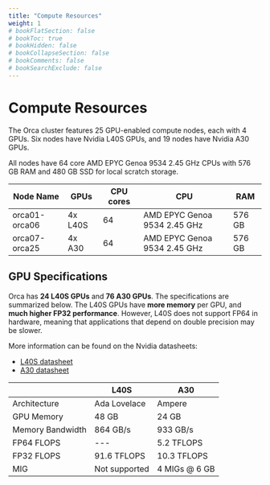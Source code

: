 ```yaml
---
title: "Compute Resources"
weight: 1
# bookFlatSection: false
# bookToc: true
# bookHidden: false
# bookCollapseSection: false
# bookComments: false
# bookSearchExclude: false
---
```


# Compute Resources

The Orca cluster features 25 GPU-enabled compute nodes, each with 4 GPUs.
Six nodes have Nvidia L40S GPUs, and 19 nodes have Nvidia A30 GPUs.

All nodes have 64 core AMD EPYC Genoa 9534 2.45 GHz CPUs with 576 GB RAM and 480 GB SSD for local scratch storage.


| Node Name      | GPUs    | CPU cores | CPU                          | RAM    |
|----------------|---------|-----------|------------------------------|--------|
| orca01-orca06  | 4x L40S | 64        | AMD EPYC Genoa 9534 2.45 GHz | 576 GB |
| orca07-orca25  | 4x A30  | 64        | AMD EPYC Genoa 9534 2.45 GHz | 576 GB |

## GPU Specifications

Orca has **24 L40S GPUs** and **76 A30 GPUs**.
The specifications are summarized below.
The L40S GPUs have **more memory** per GPU, and **much higher FP32 performance**.
However, L40S does not support FP64 in hardware, meaning that applications that depend on double precision may be slower.

More information can be found on the Nvidia datasheets:

* [L40S datasheet](https://resources.nvidia.com/en-us-l40s/l40s-datasheet-28413)
* [A30 datasheet](https://www.nvidia.com/content/dam/en-zz/Solutions/data-center/products/a30-gpu/pdf/a30-datasheet.pdf)

|                  | L40S          | A30           |
|------------------|---------------|---------------|
| Architecture     | Ada Lovelace  | Ampere        |
| GPU Memory       | 48 GB         | 24 GB         |
| Memory Bandwidth | 864 GB/s      | 933 GB/s      |
| FP64 FLOPS       | ---           | 5.2 TFLOPS    |
| FP32 FLOPS       | 91.6 TFLOPS   | 10.3 TFLOPS   |
| MIG              | Not supported | 4 MIGs @ 6 GB |
